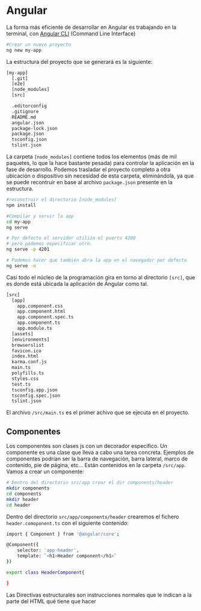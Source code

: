 # Angular
La forma más eficiente de desarrollar en Angular es trabajando en la terminal, con [Angular CLI](https://cli.angular.io/) (Command Line Interface)
```bash
#Crear un nuevo proyecto
ng new my-app
```
La estructura del proyecto que se generará es la siguiente:
```bash
[my-app]
  [.git]
  [e2e]
  [node_modules]
  [src]

  .editorconfig
  .gitignore
  README.md
  angular.json
  package-lock.json
  package.json
  tsconfig.json
  tslint.json
```
La carpeta `[node_modules]` contiene todos los elementos (más de mil paquetes, lo que la hace bastante pesada) para controlar la aplicación en la fase de desarrollo. Podemos trasladar el
proyecto completo a otra ubicación o dispositivo sin necesidad de esta carpeta, eliminándola, ya que se puede recontruir en base al archivo `package.json` presente en la estructura.
```bash
#reconstruir el directorio [node_modules]
npm install
```

```bash
#Compilar y servir la app
cd my-app
ng serve

# Por defecto el servidor utiliza el puerto 4200
# pero podemos especificar otro.
ng serve -p 4201

# Podemos hacer que también abra la app en el navegador por defecto
ng serve -o
```
Casi todo el núcleo de la programación gira en torno al directorio `[src]`, que es donde está ubicada la aplicación de Angular como tal.
```bash
[src]
  [app]
    app.component.css
    app.component.html
    app.component.spec.ts
    app.component.ts
    app.module.ts
  [assets]
  [environments]
  browserslist
  favicon.ico
  index.html
  karma.conf.js
  main.ts
  polyfills.ts
  styles.css
  test.ts
  tsconfig.app.json
  tsconfig.spec.json
  tslint.json
```
El archivo `/src/main.ts` es el primer achivo que se ejecuta en el proyecto.

## Componentes
Los componentes son clases js con un decorador específico. Un componente es una clase que lleva a cabo una tarea concreta.
Ejemplos de componentes podrían ser la barra de navegación, barra lateral, marco de contenido, pie de página, etc... Están contenidos en la carpeta `/src/app`. Vamos a crear un componente:
```bash
# Dentro del directorio src/app crear el dir components/header
mkdir components
cd components
mkdir header
cd header
```
Dentro del directorio `src/app/components/header` crearemos el fichero `header.comoponent.ts` con el siguiente contenido:
```bash
import { Component } from '@angular/core';

@Component({
    selector: 'app-header',
    template: `<h1>Header component</h1>`
})

export class HeaderComponent{

}
```





Las Directivas estructurales son instrucciones normales que le indican a la parte del HTML qué tiene que hacer
